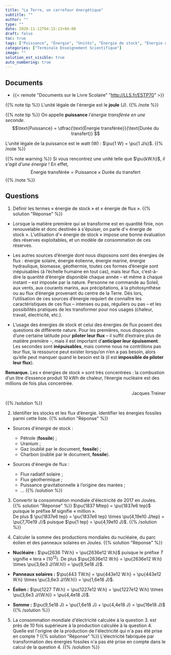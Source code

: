 ```yaml
---
title: "La Terre, un carrefour énergétique"
subtitle: ""
author: ""
type: ""
date: 2020-11-12T04:15:13+04:00
draft: false
toc: true
tags: ["Puissance", "Énergie", "Unités", "Énergie de stock", "Énergie de flux"]
categories: ["Terminale Enseignement Scientifique"]
image: ""
solution_est_visible: true
auto_numbering: true
---
```


## Documents

- {{< remote "Documents sur le Livre Scolaire" "http://LLS.fr/ESTP70" >}}

{{% note tip %}}
L'unité légale de l'énergie est le **joule** (J).
{{% /note %}}

{{% note tip %}}
On appelle **puissance** *l'énergie transférée en une seconde*.
$$\text{Puissance} = \dfrac{\text{Énergie transférée}}{\text{Durée du transfert}} $$

L'unité légale de la puissance est le watt (W)&nbsp;: $\pu{1 W} = \pu{1 J/s}$.
{{% /note %}}

{{% note warning %}}
Si vous rencontrez une unité telle que $\pu{kW.h}$, *il s'agit d'une énergie* ! En effet,
$$\text{Énergie transférée} = \text{Puissance} \times \text{Durée du transfert}$$
{{% /note %}}

## Questions

1. Définir les termes «&nbsp;énergie de stock&nbsp;» et «&nbsp;énergie de flux&nbsp;».
{{% solution "Réponse" %}}

- Lorsque la matière première qui se transforme est en quantité finie, non renouvelable et donc destinée à s'épuiser, on parle d'«&nbsp;énergie de stock&nbsp;». L'utilisation d'«&nbsp;énergie de stock&nbsp;» impose une bonne évaluation des réserves exploitables, et un modèle de consommation de ces réserves.

- Les autres sources d’énergie dont nous disposons sont des énergies de flux&nbsp;: énergie solaire, énergie éolienne, énergie marine, énergie hydraulique, biomasse, géothermie, toutes ces formes d’énergie sont inépuisables (à l’échelle humaine en tout cas), mais leur flux, c’est-à-dire la quantité d’énergie disponible chaque année – et même à chaque instant – est imposée par la nature. Personne ne commande au Soleil, aux vents, aux courants marins, aux précipitations, à la photosynthèse ou au flux d’énergie provenant du centre de la Terre. Dès lors, l’utilisation de ces sources d’énergie requiert de connaître les caractéristiques de ces flux – intenses ou pas, réguliers ou pas – et les possibilités pratiques de les transformer pour nos usages (chaleur, travail, électricité, etc.).

- L’usage des énergies de stock et celui des énergies de flux posent des questions de différente nature. Pour les premières, nous disposons d’une certaine latitude pour **piloter leur flux** – il suffit d’extraire plus de matière première –, mais il est important d’**anticiper leur épuisement**. Les secondes sont **inépuisables**, mais comme nous ne contrôlons pas leur flux, la ressource peut exister lorsqu’on n’en a pas besoin, alors qu’elle peut manquer quand le besoin est là (il est **impossible de piloter leur flux**).

**Remarque.** Les «&nbsp;énergies de stock&nbsp;» sont très concentrées&nbsp;: la combustion d’un litre d’essence produit 10 kWh de chaleur, l’énergie nucléaire est des millions de fois plus concentrée.

<div style="text-align: right;">
Jacques Treiner
</div>

{{% /solution %}}

2. Identifier les stocks et les flux d’énergie. Identifier les énergies fossiles parmi cette liste.
{{% solution "Réponse" %}}

- Sources d'énergie de stock&nbsp;:
  - Pétrole (**fossile**)&nbsp;;
  - Uranium&nbsp;;
  - Gaz (oublié par le document, **fossile**)&nbsp;;
  - Charbon (oublié par le document, **fossile**).

- Sources d'énergie de flux&nbsp;:
  - Flux radiatif solaire&nbsp;;
  - Flux géothermique&nbsp;;
  - Puissance gravitationnelle à l’origine des marées&nbsp;;
  - ...
{{% /solution %}}

3. Convertir la consommation mondiale d'électricité de 2017 en Joules.
{{% solution "Réponse" %}}
$\pu{1837 Mtep} = \pu{1837e6 tep}$ puisque le préfixe $M$ signifie «&nbsp;million&nbsp;».  
De plus $ \pu{1837e6 tep} = \pu{1837e6 tep} \times \pu{4,19e10 J/tep} = \pu{7,70e19 J}$ puisque $\pu{1 tep} = \pu{4,19e10 J}$.
{{% /solution %}}

4. Calculer la somme des productions mondiales du nucléaire, du parc éolien et des panneaux solaires en Joules.
{{% solution "Réponse" %}}

- **Nucléaire&nbsp;:** $\pu{2636 TW.h} = \pu{2636e12 W.h}$ puisque le préfixe $T$ signifie «&nbsp;tera&nbsp;» ($10^{12}$). De plus $\pu{2636e12 W.h} = \pu{2636e12 W.h} \times \pu{3,6e3 J/(W.h)} = \pu{9,5e18 J}$.

- **Panneaux solaires&nbsp;:** $\pu{443 TW.h} = \pu{443e12 W.h} = \pu{443e12 W.h} \times \pu{3,6e3 J/(W.h)} = \pu{1,6e18 J}$.

- **Éolien&nbsp;:** $\pu{1227 TW.h} = \pu{1227e12 W.h} = \pu{1227e12 W.h} \times \pu{3,6e3 J/(W.h)} = \pu{4,4e18 J}$.

- **Somme&nbsp;:** $\pu{9,5e18 J} + \pu{1,6e18 J} + \pu{4,4e18 J} = \pu{16e18 J}$
{{% /solution %}}

5. La consommation mondiale d'électricité calculée à la question 3. est près de 10 fois supérieure à la production calculée à la question 4. Quelle est l'origine de la production de l'électricité qui n'a pas été prise en compte ?
{{% solution "Réponse" %}}
L'électricité fabriquée par transformation des énergies fossiles n'a pas été prise en compte dans le calcul de la question 4.
{{% /solution %}}
